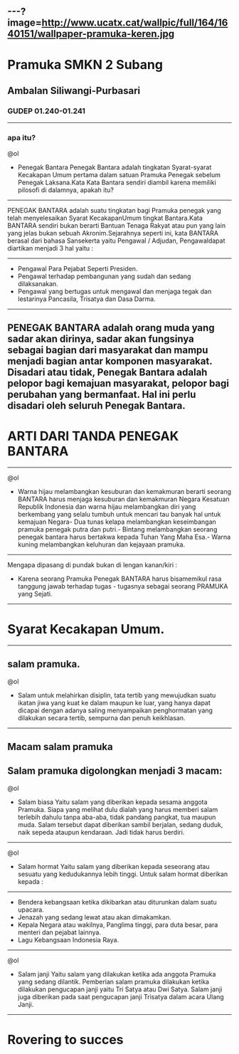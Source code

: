 ---?image=http://www.ucatx.cat/wallpic/full/164/1640151/wallpaper-pramuka-keren.jpg
---
# Pramuka SMKN 2 Subang
## Ambalan Siliwangi-Purbasari
### GUDEP 01.240-01.241

---
### apa itu?

@ol
- Penegak Bantara Penegak Bantara adalah tingkatan Syarat-syarat Kecakapan Umum pertama dalam satuan Pramuka Penegak sebelum Penegak Laksana.Kata Kata Bantara sendiri diambil karena memiliki pilosofi di dalamnya, apakah itu?

---
PENEGAK BANTARA adalah suatu tingkatan bagi Pramuka penegak yang telah menyelesaikan Syarat KecakapanUmum tingkat Bantara.Kata BANTARA sendiri bukan berarti Bantuan Tenaga Rakyat atau pun yang lain yang jelas bukan sebuah Akronim.Sejarahnya seperti ini, kata BANTARA berasal dari bahasa Sansekerta yaitu Pengawal / Adjudan, Pengawaldapat diartikan menjadi 3 hal yaitu :

---
- Pengawal Para Pejabat Seperti Presiden.
- Pengawal terhadap pembangunan yang sudah dan sedang dilaksanakan.
- Pengawal yang bertugas untuk mengawal dan menjaga tegak dan lestarinya Pancasila, Trisatya dan Dasa Darma.
---
PENEGAK BANTARA adalah orang muda yang sadar akan dirinya, sadar akan fungsinya sebagai bagian dari masyarakat dan mampu menjadi bagian antar komponen masyarakat. Disadari atau tidak, Penegak Bantara adalah pelopor bagi kemajuan masyarakat, pelopor bagi perubahan yang bermanfaat. Hal ini perlu disadari oleh seluruh Penegak Bantara.
---
# ARTI DARI TANDA PENEGAK BANTARA
---
@ol
- Warna hijau melambangkan kesuburan dan kemakmuran berarti seorang BANTARA harus menjaga kesuburan dan kemakmuran Negara Kesatuan Republik Indonesia dan warna hijau melambangkan diri yang berkembang yang selalu tumbuh untuk mencari tau banyak hal untuk kemajuan Negara- Dua tunas kelapa melambangkan keseimbangan pramuka penegak putra dan putri.- Bintang melambangkan seorang penegak bantara harus bertakwa kepada Tuhan Yang Maha Esa.- Warna kuning melambangkan keluhuran dan kejayaan pramuka.

---
Mengapa dipasang di pundak bukan di lengan kanan/kiri : 
- Karena seorang Pramuka Penegak BANTARA harus bisamemikul rasa tanggung jawab terhadap tugas - tugasnya sebagai seorang PRAMUKA yang Sejati.
---
# Syarat Kecakapan Umum.
---
## salam pramuka.

@ol
- Salam untuk melahirkan disiplin, tata tertib yang mewujudkan suatu ikatan jiwa yang kuat ke dalam maupun ke luar, yang hanya dapat dicapai dengan adanya saling menyampaikan penghormatan yang dilakukan secara tertib, sempurna dan penuh keikhlasan.
---
## Macam salam pramuka
Salam pramuka digolongkan menjadi 3 macam:
---
@ol
- Salam biasa
   Yaitu salam yang diberikan kepada sesama anggota Pramuka. Siapa yang melihat dulu dialah yang harus memberi salam terlebih dahulu tanpa aba-aba, tidak pandang pangkat, tua maupun muda. Salam tersebut dapat diberikan sambil berjalan, sedang duduk, naik sepeda ataupun kendaraan. Jadi tidak harus berdiri.
---
@ol
- Salam hormat
    Yaitu salam yang diberikan kepada seseorang atau sesuatu yang kedudukannya lebih tinggi.
Untuk salam hormat diberikan kepada :
   
---
- Bendera kebangsaan ketika dikibarkan atau diturunkan dalam suatu upacara.
- Jenazah yang sedang lewat atau akan dimakamkan.
- Kepala Negara atau wakilnya, Panglima tinggi, para duta besar, para menteri dan pejabat lainnya.
- Lagu Kebangsaan Indonesia Raya.
---
@ol
- Salam janji
   Yaitu salam yang dilakukan ketika ada anggota Pramuka yang sedang dilantik. Pemberian salam pramuka dilakukan ketika dilakukan pengucapan janji yaitu Tri Satya atau Dwi Satya. Salam janji juga diberikan pada saat pengucapan janji Trisatya dalam acara Ulang Janji.
---

# Rovering to succes
